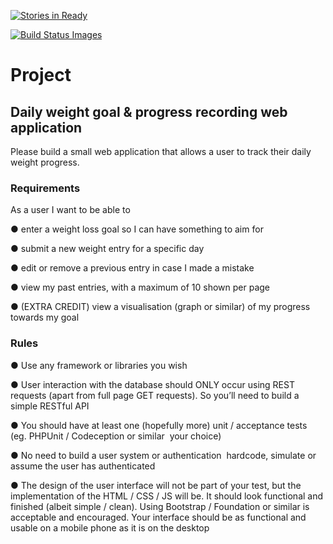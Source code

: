 [![Stories in Ready](https://badge.waffle.io/leondeng/weight-track.png?label=ready&title=Ready)](https://waffle.io/leondeng/weight-track)
<div>
<a href="https://travis-ci.org/leondeng/weight-track">
<img title="Build Status Images" src="https://travis-ci.org/leondeng/weight-track.svg">
</a>
</div>

<h1>Project</h1>

<h2>Daily weight goal & progress recording web application</h2>

Please build a small web application that allows a user to track their daily weight progress.

<h3>Requirements</h3>

<p>
As a user I want to be able to<br>

● enter a weight loss goal so I can have something to aim for<br>

● submit a new weight entry for a specific day<br>

● edit or remove a previous entry in case I made a mistake<br>

● view my past entries, with a maximum of 10 shown per page<br>

● (EXTRA CREDIT) view a visualisation (graph or similar) of my progress towards my goal<br>
</p>

<h3>Rules</h3>

<p>
● Use any framework or libraries you wish<br>

● User interaction with the database should ONLY occur using REST requests (apart from full page GET requests). So you’ll need to build a simple RESTful API<br>

● You should have at least one (hopefully more) unit / acceptance tests (eg. PHPUnit / Codeception or similar ­ your choice)<br>

● No need to build a user system or authentication ­ hardcode, simulate or assume the user has authenticated<br>

● The design of the user interface will not be part of your test, but the implementation of the HTML / CSS / JS will be. It should look functional and finished (albeit simple / clean). Using Bootstrap / Foundation or similar is acceptable and encouraged. Your interface should be as functional and usable on a mobile phone as it is on the desktop<br>
</p>